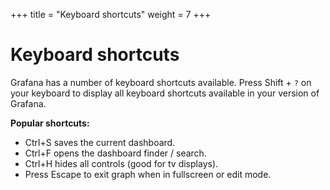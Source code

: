 +++
title = "Keyboard shortcuts"
weight = 7
+++

# Keyboard shortcuts

Grafana has a number of keyboard shortcuts available. Press Shift + `?` on your keyboard to display all keyboard shortcuts available in your version of Grafana.

**Popular shortcuts:**

- Ctrl+S saves the current dashboard.
- Ctrl+F opens the dashboard finder / search.
- Ctrl+H hides all controls (good for tv displays).
- Press Escape to exit graph when in fullscreen or edit mode.
